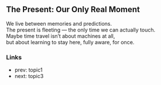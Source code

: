 ## The Present: Our Only Real Moment
We live between memories and predictions.  
The present is fleeting — the only time we can actually touch.  
Maybe time travel isn’t about machines at all,  
but about learning to stay here, fully aware, for once.

### Links
- prev: topic1
- next: topic3
